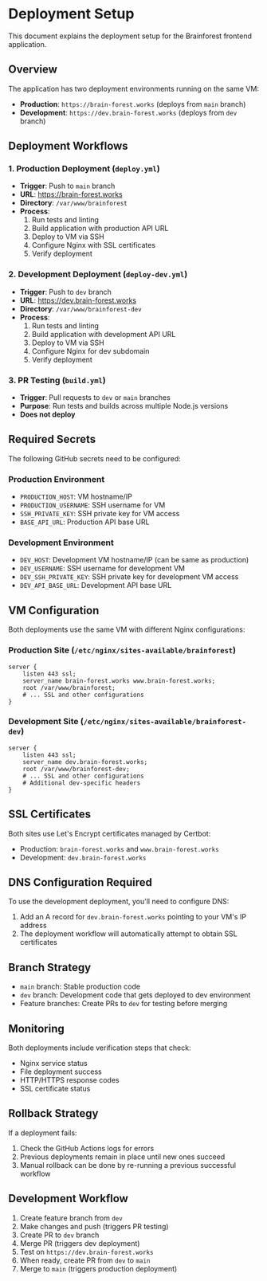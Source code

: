 # Deployment Setup

This document explains the deployment setup for the Brainforest frontend application.

## Overview

The application has two deployment environments running on the same VM:

- **Production**: `https://brain-forest.works` (deploys from `main` branch)
- **Development**: `https://dev.brain-forest.works` (deploys from `dev` branch)

## Deployment Workflows

### 1. Production Deployment (`deploy.yml`)

- **Trigger**: Push to `main` branch
- **URL**: https://brain-forest.works
- **Directory**: `/var/www/brainforest`
- **Process**:
  1. Run tests and linting
  2. Build application with production API URL
  3. Deploy to VM via SSH
  4. Configure Nginx with SSL certificates
  5. Verify deployment

### 2. Development Deployment (`deploy-dev.yml`)

- **Trigger**: Push to `dev` branch
- **URL**: https://dev.brain-forest.works
- **Directory**: `/var/www/brainforest-dev`
- **Process**:
  1. Run tests and linting
  2. Build application with development API URL
  3. Deploy to VM via SSH
  4. Configure Nginx for dev subdomain
  5. Verify deployment

### 3. PR Testing (`build.yml`)

- **Trigger**: Pull requests to `dev` or `main` branches
- **Purpose**: Run tests and builds across multiple Node.js versions
- **Does not deploy**

## Required Secrets

The following GitHub secrets need to be configured:

### Production Environment

- `PRODUCTION_HOST`: VM hostname/IP
- `PRODUCTION_USERNAME`: SSH username for VM
- `SSH_PRIVATE_KEY`: SSH private key for VM access
- `BASE_API_URL`: Production API base URL

### Development Environment

- `DEV_HOST`: Development VM hostname/IP (can be same as production)
- `DEV_USERNAME`: SSH username for development VM
- `DEV_SSH_PRIVATE_KEY`: SSH private key for development VM access
- `DEV_API_BASE_URL`: Development API base URL

## VM Configuration

Both deployments use the same VM with different Nginx configurations:

### Production Site (`/etc/nginx/sites-available/brainforest`)

```nginx
server {
    listen 443 ssl;
    server_name brain-forest.works www.brain-forest.works;
    root /var/www/brainforest;
    # ... SSL and other configurations
}
```

### Development Site (`/etc/nginx/sites-available/brainforest-dev`)

```nginx
server {
    listen 443 ssl;
    server_name dev.brain-forest.works;
    root /var/www/brainforest-dev;
    # ... SSL and other configurations
    # Additional dev-specific headers
}
```

## SSL Certificates

Both sites use Let's Encrypt certificates managed by Certbot:

- Production: `brain-forest.works` and `www.brain-forest.works`
- Development: `dev.brain-forest.works`

## DNS Configuration Required

To use the development deployment, you'll need to configure DNS:

1. Add an A record for `dev.brain-forest.works` pointing to your VM's IP address
2. The deployment workflow will automatically attempt to obtain SSL certificates

## Branch Strategy

- `main` branch: Stable production code
- `dev` branch: Development code that gets deployed to dev environment
- Feature branches: Create PRs to `dev` for testing before merging

## Monitoring

Both deployments include verification steps that check:

- Nginx service status
- File deployment success
- HTTP/HTTPS response codes
- SSL certificate status

## Rollback Strategy

If a deployment fails:

1. Check the GitHub Actions logs for errors
2. Previous deployments remain in place until new ones succeed
3. Manual rollback can be done by re-running a previous successful workflow

## Development Workflow

1. Create feature branch from `dev`
2. Make changes and push (triggers PR testing)
3. Create PR to `dev` branch
4. Merge PR (triggers dev deployment)
5. Test on `https://dev.brain-forest.works`
6. When ready, create PR from `dev` to `main`
7. Merge to `main` (triggers production deployment)
